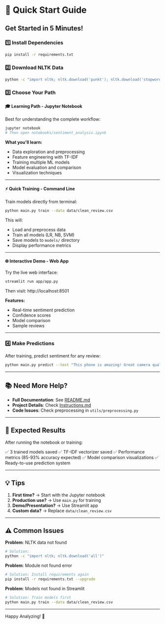# 🚀 Quick Start Guide

## Get Started in 5 Minutes!

### 1️⃣ Install Dependencies

```bash
pip install -r requirements.txt
```

### 2️⃣ Download NLTK Data

```bash
python -c "import nltk; nltk.download('punkt'); nltk.download('stopwords'); nltk.download('wordnet'); nltk.download('punkt_tab')"
```

### 3️⃣ Choose Your Path

#### 🎓 **Learning Path** - Jupyter Notebook

Best for understanding the complete workflow:

```bash
jupyter notebook
# Then open notebooks/sentiment_analysis.ipynb
```

**What you'll learn:**
- Data exploration and preprocessing
- Feature engineering with TF-IDF
- Training multiple ML models
- Model evaluation and comparison
- Visualization techniques

---

#### ⚡ **Quick Training** - Command Line

Train models directly from terminal:

```bash
python main.py train --data data/clean_review.csv
```

This will:
- Load and preprocess data
- Train all models (LR, NB, SVM)
- Save models to `models/` directory
- Display performance metrics

---

#### 🌐 **Interactive Demo** - Web App

Try the live web interface:

```bash
streamlit run app/app.py
```

Then visit: http://localhost:8501

**Features:**
- Real-time sentiment prediction
- Confidence scores
- Model comparison
- Sample reviews

---

### 4️⃣ Make Predictions

After training, predict sentiment for any review:

```bash
python main.py predict --text "This phone is amazing! Great camera quality."
```

---

## 📚 Need More Help?

- **Full Documentation**: See [README.md](README.md)
- **Project Details**: Check [Instructions.md](Instructions.md)
- **Code Issues**: Check preprocessing in `utils/preprocessing.py`

---

## 🎯 Expected Results

After running the notebook or training:

✅ 3 trained models saved
✅ TF-IDF vectorizer saved
✅ Performance metrics (85-93% accuracy expected)
✅ Model comparison visualizations
✅ Ready-to-use prediction system

---

## 💡 Tips

1. **First time?** → Start with the Jupyter notebook
2. **Production use?** → Use `main.py` for training
3. **Demo/Presentation?** → Use Streamlit app
4. **Custom data?** → Replace `data/clean_review.csv`

---

## ⚠️ Common Issues

**Problem**: NLTK data not found
```bash
# Solution:
python -c "import nltk; nltk.download('all')"
```

**Problem**: Module not found error
```bash
# Solution: Install requirements again
pip install -r requirements.txt --upgrade
```

**Problem**: Models not found in Streamlit
```bash
# Solution: Train models first
python main.py train --data data/clean_review.csv
```

---

Happy Analyzing! 🎉
